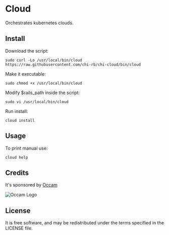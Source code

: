 # Cloud

Orchestrates kubernetes clouds.

## Install

Download the script:
```
sudo curl -Lo /usr/local/bin/cloud https://raw.githubusercontent.com/chi-rb/chi-cloud/bin/cloud
```

Make it executable:
```
sudo chmod +x /usr/local/bin/cloud
```

Modify $rails_path inside the script:
```
sudo vi /usr/local/bin/cloud
```

Run install:
```
cloud install
```

## Usage

To print manual use:
```
cloud help
```

## Credits

It's sponsored by [Occam](https://www.occam.global)

![Occam Logo](https://www.occam.global/wp-content/uploads/2018/01/Occam_V1_170px.png)

## License

It is free software, and may be redistributed under the terms specified in the LICENSE file.
